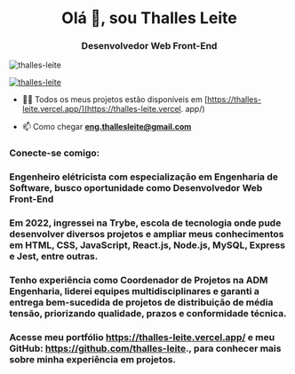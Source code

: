 <h1 align="center">Olá 👋, sou Thalles Leite</h1>
<h3 align="center">Desenvolvedor Web Front-End</h3>

<p align="left"> <img src= "https://komarev.com/ghpvc/?username=thalles-leite&label=Profile%20views&color=0e75b6&style=flat" alt="thalles-leite" /> </p>

<p align="left"> <a href ="https://github.com/ryo-ma/github-profile-trophy"><img src="https://github-profile-trophy.vercel.app/?username=thalles-leite" alt=" thalles-leite" /></a> </p>

- 👨‍💻 Todos os meus projetos estão disponíveis em [https://thalles-leite.vercel.app/](https://thalles-leite.vercel. app/)

- 📫 Como chegar **eng.thallesleite@gmail.com**

<h3 align="left">Conecte-se comigo:</h3>
<p align="left">
</p>

### Engenheiro elétricista com especialização em Engenharia de Software, busco oportunidade como Desenvolvedor Web Front-End

### Em 2022, ingressei na Trybe, escola de tecnologia onde pude desenvolver diversos projetos e ampliar meus conhecimentos em HTML, CSS, JavaScript, React.js, Node.js, MySQL, Express e Jest, entre outras.

### Tenho experiência como Coordenador de Projetos na ADM Engenharia, liderei equipes multidisciplinares e garanti a entrega bem-sucedida de projetos de distribuição de média tensão, priorizando qualidade, prazos e conformidade técnica.

### Acesse meu portfólio https://thalles-leite.vercel.app/ e meu GitHub: https://github.com/thalles-leite., para conhecer mais sobre minha experiência em projetos.

